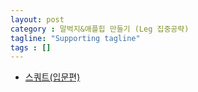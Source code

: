 ```yaml
---
layout: post
category : 말벅지&애플힙 만들기 (Leg 집중공략)
tagline: "Supporting tagline"
tags : []
---
```


* [스쿼트(입문편)](https://www.youtube.com/watch?v=0zaMWkoM3uA)
